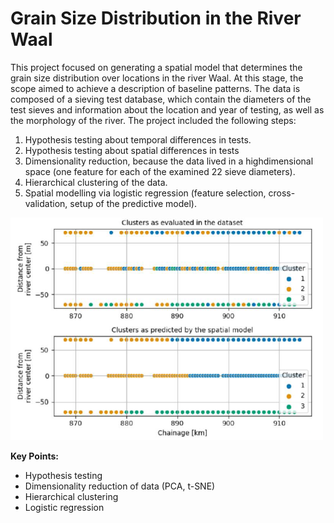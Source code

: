 # Grain Size Distribution in the River Waal

This project focused on generating a spatial model that determines the grain size distribution over locations in the river Waal. At this stage, the scope aimed to achieve a description of baseline patterns. The data is composed of a sieving test database, which contain the diameters of the test sieves and information about the location and year of testing, as well as the morphology of the river. The project included the following steps:
1. Hypothesis testing about temporal differences in tests.
2. Hypothesis testing about spatial differences in tests
3. Dimensionality reduction, because the data lived in a highdimensional
space (one feature for each of the examined 22
sieve diameters).
4. Hierarchical clustering of the data.
5. Spatial modelling via logistic regression (feature selection,
cross-validation, setup of the predictive model).

<img src="../assets/river.png" alt="river" width="500"/>

**Key Points:**
- Hypothesis testing
- Dimensionality reduction of data (PCA, t-SNE)
- Hierarchical clustering
- Logistic regression
